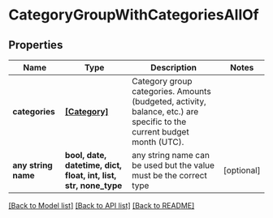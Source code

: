 # CategoryGroupWithCategoriesAllOf


## Properties
Name | Type | Description | Notes
------------ | ------------- | ------------- | -------------
**categories** | [**[Category]**](Category.md) | Category group categories.  Amounts (budgeted, activity, balance, etc.) are specific to the current budget month (UTC). | 
**any string name** | **bool, date, datetime, dict, float, int, list, str, none_type** | any string name can be used but the value must be the correct type | [optional]

[[Back to Model list]](../README.md#documentation-for-models) [[Back to API list]](../README.md#documentation-for-api-endpoints) [[Back to README]](../README.md)


